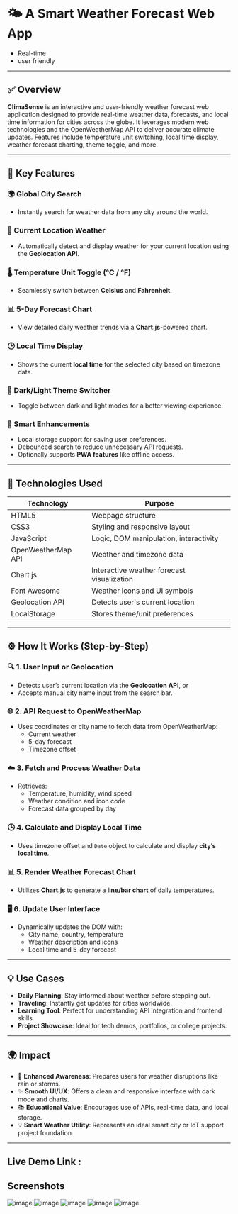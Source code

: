 # 🌤️ A Smart Weather Forecast Web App

- Real-time
- user friendly

---

## ✅ Overview

**ClimaSense** is an interactive and user-friendly weather forecast web application designed to provide real-time weather data, 
forecasts, and local time information for cities across the globe. It leverages modern web technologies and the OpenWeatherMap API 
to deliver accurate climate updates. Features include temperature unit switching, local time display, weather forecast charting, theme toggle, and more.

---

## 🌟 Key Features

### 🌍 Global City Search
- Instantly search for weather data from any city around the world.

### 📍 Current Location Weather
- Automatically detect and display weather for your current location using the **Geolocation API**.

### 🌡 Temperature Unit Toggle (°C / °F)
- Seamlessly switch between **Celsius** and **Fahrenheit**.

### 📊 5-Day Forecast Chart
- View detailed daily weather trends via a **Chart.js**-powered chart.

### 🕒 Local Time Display
- Shows the current **local time** for the selected city based on timezone data.

### 🎨 Dark/Light Theme Switcher
- Toggle between dark and light modes for a better viewing experience.

### 🧠 Smart Enhancements
- Local storage support for saving user preferences.
- Debounced search to reduce unnecessary API requests.
- Optionally supports **PWA features** like offline access.

---

## 🧰 Technologies Used

| Technology            | Purpose                                      |
|-----------------------|----------------------------------------------|
| HTML5                 | Webpage structure                            |
| CSS3                  | Styling and responsive layout                |
| JavaScript            | Logic, DOM manipulation, interactivity       |
| OpenWeatherMap API    | Weather and timezone data                    |
| Chart.js              | Interactive weather forecast visualization   |
| Font Awesome          | Weather icons and UI symbols                 |
| Geolocation API       | Detects user's current location              |
| LocalStorage          | Stores theme/unit preferences                |


---

## ⚙️ How It Works (Step-by-Step)

### 🔍 1. User Input or Geolocation
- Detects user’s current location via the **Geolocation API**, or
- Accepts manual city name input from the search bar.

### 🌐 2. API Request to OpenWeatherMap
- Uses coordinates or city name to fetch data from OpenWeatherMap:
  - Current weather
  - 5-day forecast
  - Timezone offset

### ☁️ 3. Fetch and Process Weather Data
- Retrieves:
  - Temperature, humidity, wind speed
  - Weather condition and icon code
  - Forecast data grouped by day

### 🕒 4. Calculate and Display Local Time
- Uses timezone offset and `Date` object to calculate and display **city’s local time**.

### 📊 5. Render Weather Forecast Chart
- Utilizes **Chart.js** to generate a **line/bar chart** of daily temperatures.

### 🖥️ 6. Update User Interface
- Dynamically updates the DOM with:
  - City name, country, temperature
  - Weather description and icons
  - Local time and 5-day forecast

---

## 💡 Use Cases

- **Daily Planning**: Stay informed about weather before stepping out.
- **Traveling**: Instantly get updates for cities worldwide.
- **Learning Tool**: Perfect for understanding API integration and frontend skills.
- **Project Showcase**: Ideal for tech demos, portfolios, or college projects.

---

## 🌍 Impact

- 🧠 **Enhanced Awareness**: Prepares users for weather disruptions like rain or storms.
- ✨ **Smooth UI/UX**: Offers a clean and responsive interface with dark mode and charts.
- 📚 **Educational Value**: Encourages use of APIs, real-time data, and local storage.
- 💡 **Smart Weather Utility**: Represents an ideal smart city or IoT support project foundation.

---

## Live Demo Link :





## Screenshots

![image](https://github.com/user-attachments/assets/2c55a03d-2085-4a7b-956a-4d2fb4d4ec8b)
![image](https://github.com/user-attachments/assets/5965f717-a301-4ed6-94a1-95ab391b4d88)
![image](https://github.com/user-attachments/assets/6c492ff5-5335-4ff8-96a4-61968fc6f6fd)
![image](https://github.com/user-attachments/assets/c8ced46b-7e24-41a3-8ce9-714f230c1daa)
![image](https://github.com/user-attachments/assets/ed237640-359a-42de-ab45-e771d92aafc3)





